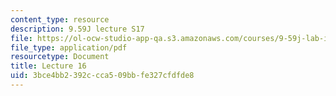 ```yaml
---
content_type: resource
description: 9.59J lecture S17
file: https://ol-ocw-studio-app-qa.s3.amazonaws.com/courses/9-59j-lab-in-psycholinguistics-spring-2017/3bce4bb2392ccca509bbfe327cfdfde8_MIT9_59jS17_lec16.pdf
file_type: application/pdf
resourcetype: Document
title: Lecture 16
uid: 3bce4bb2-392c-cca5-09bb-fe327cfdfde8
---
```

